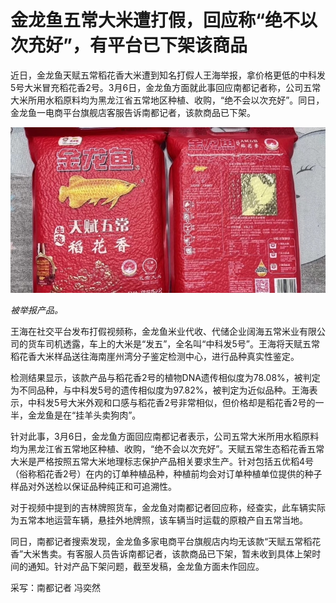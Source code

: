 # 金龙鱼五常大米遭打假，回应称“绝不以次充好”，有平台已下架该商品

近日，金龙鱼天赋五常稻花香大米遭到知名打假人王海举报，拿价格更低的中科发5号大米冒充稻花香2号。3月6日，金龙鱼方面就此事回应南都记者称，公司五常大米所用水稻原料均为黑龙江省五常地区种植、收购，“绝不会以次充好”。同日，金龙鱼一电商平台旗舰店客服告诉南都记者，该款商品已下架。

![c42692bf1abcd85ed8c7a0e670603365.jpg](https://raw.githubusercontent.com/qqhsx/qqnews_image/main/2024/03/06/金龙鱼五常大米遭打假，回应称“绝不以次充好”，有平台已下架该商品/c42692bf1abcd85ed8c7a0e670603365.jpg)

_被举报产品。_

王海在社交平台发布打假视频称，金龙鱼米业代收、代储企业阔海五常米业有限公司的货车司机透露，车上的大米是“发五”，全名叫“中科发5号”。王海将天赋五常稻花香大米样品送往海南崖州湾分子鉴定检测中心，进行品种真实性鉴定。

检测结果显示，该款产品与稻花香2号的植物DNA遗传相似度为78.08%，被判定为不同品种，与中科发5号的遗传相似度为97.82%，被判定为近似品种。王海表示，中科发5号大米外观和口感与稻花香2号非常相似，但价格却是稻花香2号的一半，金龙鱼是在“挂羊头卖狗肉”。

针对此事，3月6日，金龙鱼方面回应南都记者表示，公司五常大米所用水稻原料均为黑龙江省五常地区种植、收购，“绝不会以次充好”。天赋五常生态稻花香五常大米是严格按照五常大米地理标志保护产品相关要求生产。针对包括五优稻4号（俗称稻花香2号）在内的订单种植品种，种植前均会对订单种植单位提供的种子样品对外送检以保证品种纯正和可追溯性。

对于视频中提到的吉林牌照货车，金龙鱼对南都记者回应称，经查实，此车辆实际为五常本地运营车辆，悬挂外地牌照，该车辆当时运载的原粮产自五常当地。

同日，南都记者搜索发现，金龙鱼多家电商平台旗舰店内均无该款“天赋五常稻花香”大米售卖。有客服人员告诉南都记者，该款商品已下架，暂未收到具体上架时间的通知。针对产品下架问题，截至发稿，金龙鱼方面未作回应。

采写：南都记者 冯奕然

